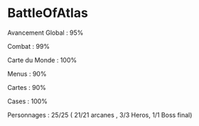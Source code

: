 # BattleOfAtlas

Avancement Global : 95%

Combat : 99%

Carte du Monde : 100%

Menus : 90%

Cartes : 90%

Cases : 100%

Personnages : 25/25 ( 21/21 arcanes , 3/3 Heros, 1/1 Boss final)

